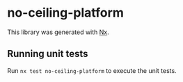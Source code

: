 # no-ceiling-platform

This library was generated with [Nx](https://nx.dev).

## Running unit tests

Run `nx test no-ceiling-platform` to execute the unit tests.
